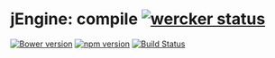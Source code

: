 jEngine: compile [![wercker status](https://app.wercker.com/status/5cf7af073a466325d96ad751d99761c5/s "wercker status")](https://app.wercker.com/project/bykey/5cf7af073a466325d96ad751d99761c5)
=============================
[![Bower version](https://badge.fury.io/bo/jstools-compile.svg)](http://badge.fury.io/bo/jstools-compile)
[![npm version](https://badge.fury.io/js/jstools-compile.svg)](http://badge.fury.io/js/jstools-compile)
[![Build Status](https://travis-ci.org/jstools/compile.svg?branch=master)](https://travis-ci.org/jstools/compile)
